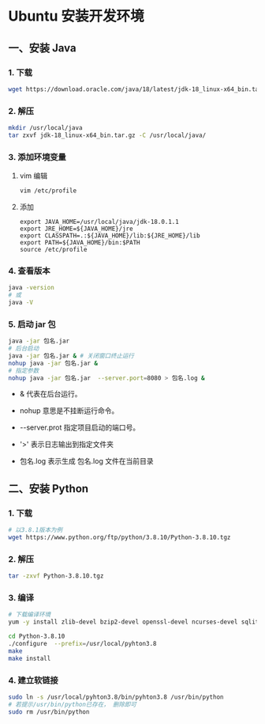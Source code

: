 # Ubuntu 安装开发环境

## 一、安装 Java

### 1. 下载

```sh
wget https://download.oracle.com/java/18/latest/jdk-18_linux-x64_bin.tar.gz
```

### 2. 解压

```sh
mkdir /usr/local/java
tar zxvf jdk-18_linux-x64_bin.tar.gz -C /usr/local/java/
```

### 3. 添加环境变量

1. vim 编辑

   ```sh
   vim /etc/profile
   ```

2. 添加

   ```config
   export JAVA_HOME=/usr/local/java/jdk-18.0.1.1
   export JRE_HOME=${JAVA_HOME}/jre  
   export CLASSPATH=.:${JAVA_HOME}/lib:${JRE_HOME}/lib  
   export PATH=${JAVA_HOME}/bin:$PATH
   source /etc/profile
   ```

### 4. 查看版本

```sh
java -version
# 或
java -V
```

### 5. 启动 jar 包

```sh
java -jar 包名.jar
# 后台启动
java -jar 包名.jar & # 关闭窗口终止运行
nohup java -jar 包名.jar & 
# 指定参数
nohup java -jar 包名.jar  --server.port=8080 > 包名.log &
```

- & 代表在后台运行。

- nohup 意思是不挂断运行命令。

- --server.prot 指定项目启动的端口号。

- '>' 表示日志输出到指定文件夹

- 包名.log 表示生成 包名.log 文件在当前目录

## 二、安装 Python

### 1. 下载

```sh
# 以3.8.1版本为例
wget https://www.python.org/ftp/python/3.8.10/Python-3.8.10.tgz
```

### 2. 解压

```sh
tar -zxvf Python-3.8.10.tgz
```

### 3. 编译

```sh
# 下载编译环境
yum -y install zlib-devel bzip2-devel openssl-devel ncurses-devel sqlite-devel readline-devel tk-devel gcc make

cd Python-3.8.10
./configure  --prefix=/usr/local/pyhton3.8
make
make install
```

### 4. 建立软链接

```sh
sudo ln -s /usr/local/pyhton3.8/bin/pyhton3.8 /usr/bin/python
# 若提示/usr/bin/python已存在， 删除即可
sudo rm /usr/bin/python
```

